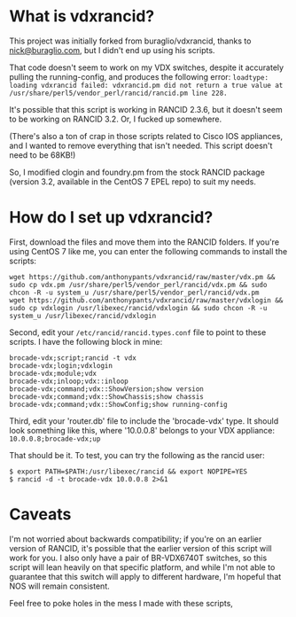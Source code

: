 # What is vdxrancid?
This project was initially forked from buraglio/vdxrancid, thanks to nick@buraglio.com, but I didn't end up using his scripts.

That code doesn't seem to work on my VDX switches, despite it accurately pulling the running-config, and produces the following error:
`loadtype: loading vdxrancid failed: vdxrancid.pm did not return a true value at /usr/share/perl5/vendor_perl/rancid/rancid.pm line 228.`

It's possible that this script is working in RANCID 2.3.6, but it doesn't seem to be working on RANCID 3.2. Or, I fucked up somewhere.

(There's also a ton of crap in those scripts related to Cisco IOS appliances, and I wanted to remove everything that isn't needed. This script doesn't need to be 68KB!)

So, I modified clogin and foundry.pm from the stock RANCID package (version 3.2, available in the CentOS 7 EPEL repo) to suit my needs.

# How do I set up vdxrancid?
First, download the files and move them into the RANCID folders. If you're using CentOS 7 like me, you can enter the following commands to install the scripts:
```
wget https://github.com/anthonypants/vdxrancid/raw/master/vdx.pm && sudo cp vdx.pm /usr/share/perl5/vendor_perl/rancid/vdx.pm && sudo chcon -R -u system_u /usr/share/perl5/vendor_perl/rancid/vdx.pm
wget https://github.com/anthonypants/vdxrancid/raw/master/vdxlogin && sudo cp vdxlogin /usr/libexec/rancid/vdxlogin && sudo chcon -R -u system_u /usr/libexec/rancid/vdxlogin
```

Second, edit your `/etc/rancid/rancid.types.conf` file to point to these scripts. I have the following block in mine:
```
brocade-vdx;script;rancid -t vdx
brocade-vdx;login;vdxlogin
brocade-vdx;module;vdx
brocade-vdx;inloop;vdx::inloop
brocade-vdx;command;vdx::ShowVersion;show version
brocade-vdx;command;vdx::ShowChassis;show chassis
brocade-vdx;command;vdx::ShowConfig;show running-config
```

Third, edit your 'router.db' file to include the 'brocade-vdx' type. It should look something like this, where '10.0.0.8' belongs to your VDX appliance:
`10.0.0.8;brocade-vdx;up`

That should be it. To test, you can try the following as the rancid user:
```
$ export PATH=$PATH:/usr/libexec/rancid && export NOPIPE=YES
$ rancid -d -t brocade-vdx 10.0.0.8 2>&1
```


# Caveats
I'm not worried about backwards compatibility; if you're on an earlier version of RANCID, it's possible that the earlier version of this script will work for you. I also only have a pair of BR-VDX6740T switches, so this script will lean heavily on that specific platform, and while I'm not able to guarantee that this switch will apply to different hardware, I'm hopeful that NOS will remain consistent.

Feel free to poke holes in the mess I made with these scripts, 
